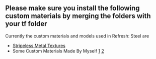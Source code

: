 ## Please make sure you install the following custom materials by merging the folders with your tf folder

Currently the custom materials and models used in Refresh: Steel are

- [Stripeless Metal Textures](https://tf2maps.net/downloads/stripeless-metal-textures.2667/update?update=5852)
- Some Custom Materials Made By Myself [1](https://i.imgur.com/XYQOR95.png) [2](https://i.imgur.com/kn9pjzM.png)
